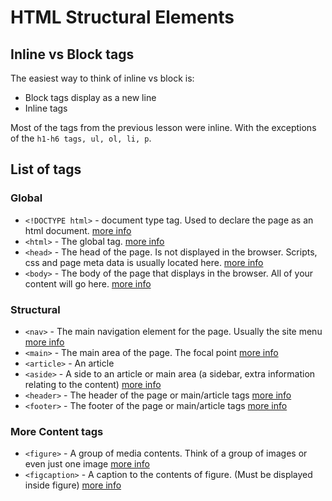 # HTML Structural Elements

## Inline vs Block tags

The easiest way to think of inline vs block is:

*   Block tags display as a new line
*   Inline tags

Most of the tags from the previous lesson were inline. With the exceptions of the `h1-h6 tags, ul, ol, li, p`.

## List of tags

### Global
*   `<!DOCTYPE html>` - document type tag. Used to declare the page as an html document. [more info](http://www.quackit.com/html_5/tags/html_doctype_tag.cfm)
*   `<html>` - The global tag. [more info](http://www.quackit.com/html_5/tags/html_html_tag.cfm)
*   `<head>` - The head of the page. Is not displayed in the browser. Scripts, css and page meta data is usually located here. [more info](http://www.quackit.com/html_5/tags/html_head_tag.cfm)
*   `<body>` - The body of the page that displays in the browser. All of your content will go here. [more info](http://www.quackit.com/html_5/tags/html_body_tag.cfm)

### Structural

*   `<nav>` - The main navigation element for the page. Usually the site menu [more info](http://www.quackit.com/html_5/tags/html_nav_tag.cfm)
*   `<main>` - The main area of the page. The focal point [more info](http://www.quackit.com/html_5/tags/html_main_tag.cfm)
*   `<article>` - An article
*   `<aside>` - A side to an article or main area (a sidebar, extra information relating to the content) [more info](http://www.quackit.com/html_5/tags/html_aside_tag.cfm)
*   `<header>` - The header of the page or main/article tags [more info](http://www.quackit.com/html_5/tags/html_header_tag.cfm)
*   `<footer>` - The footer of the page or main/article tags [more info](http://www.quackit.com/html_5/tags/html_footer_tag.cfm)

### More Content tags

*   `<figure>` - A group of media contents. Think of a group of images or even just one image [more info](http://www.quackit.com/html_5/tags/html_figure_tag.cfm)
*   `<figcaption>` - A caption to the contents of figure. (Must be displayed inside figure) [more info](http://www.quackit.com/html_5/tags/html_figcaption_tag.cfm)
